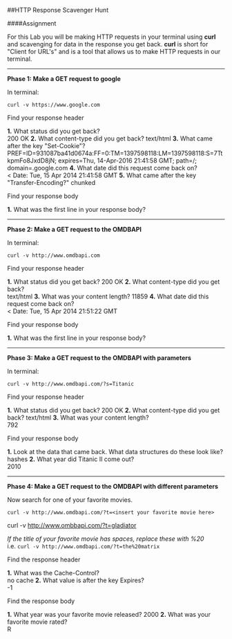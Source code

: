 ##HTTP Response Scavenger Hunt

####Assignment

For this Lab you will be making HTTP requests in your terminal using **curl** and scavenging for data in the response you get back. **curl** is short for "Client for URL's" and is a tool that allows us to make HTTP requests in our terminal.  

___________________________________________

**Phase 1: Make a GET request to google**

In terminal:

`curl -v https://www.google.com`

Find your response header

  **1.** What status did you get back?  
  200 OK
  **2.** What content-type did you get back? 
  text/html
  **3.** What came after the key "Set-Cookie"?  
  PREF=ID=931087ba41d0674a:FF=0:TM=1397598118:LM=1397598118:S=7TtkpmFo8JxdD8jN; expires=Thu, 14-Apr-2016 21:41:58 GMT; path=/; domain=.google.com
  **4.** What date did this request come back on?  
  < Date: Tue, 15 Apr 2014 21:41:58 GMT
  **5.** What came after the key "Transfer-Encoding?"
  chunked

Find your response body

  **1.** What was the first line in your response body?  
  <!doctype html>

_______________________________________________

**Phase 2: Make a GET request to the OMDBAPI**

In terminal:

`curl -v http://www.omdbapi.com`  

Find your response header

  **1.** What status did you get back?
  200 OK
  **2.** What content-type did you get back?  
  text/html
  **3.** What was your content length? 
  11859
  **4.** What date did this request come back on?  
< Date: Tue, 15 Apr 2014 21:51:22 GMT

Find your response body

  **1.** What was the first line in your response body?  
<!DOCTYPE html PUBLIC "-//W3C//DTD XHTML 1.0 Strict//EN"
    "http://www.w3.org/TR/xhtml1/DTD/xhtml1-strict.dtd">
___________________________________________________

**Phase 3: Make a GET request to the OMDBAPI with parameters**

In terminal:  

`curl -v http://www.omdbapi.com/?s=Titanic`

Find your response header

  **1.** What status did you get back?
  200 OK
  **2.** What content-type did you get back?
  text/html
  **3.** What was your content length?  
  792
  
Find your response body

  **1.** Look at the data that came back. What data structures do these look like?  
  hashes
  **2.** What year did Titanic II come out?  
2010
_______________________________________________________________________

**Phase 4: Make a GET request to the OMDBAPI with different parameters**

Now search for one of your favorite movies.

`curl -v http://www.omdbapi.com/?t=<insert your favorite movie here>`

curl -v http://www.ombbapi.com/?t=gladiator

*If the title of your favorite movie has spaces, replace these with %20*  
i.e. `curl -v http://www.omdbapi.com/?t=the%20matrix` 

Find the response header  

  **1.** What was the Cache-Control?  
  no cache
  **2.** What value is after the key Expires?  
-1

Find the response body

  **1.** What year was your favorite movie released? 
  2000
  **2.** What was your favorite movie rated?  
  R
